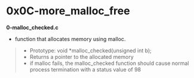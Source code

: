 # 0x0C-more_malloc_free

**0-malloc_checked.c**
* function that allocates memory using malloc.

> * Prototype: void *malloc_checked(unsigned int b);
> * Returns a pointer to the allocated memory
> * if malloc fails, the malloc_checked function should cause normal process termination with a status value of 98